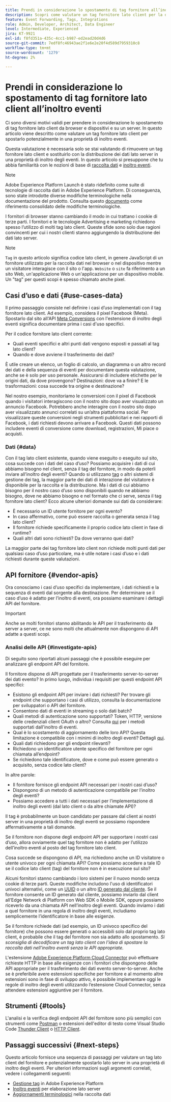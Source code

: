 ```yaml
---
title: Prendi in considerazione lo spostamento di tag fornitore all’inoltro eventi
description: Scopri come valutare un tag fornitore lato client per la distribuzione dei dati lato server.
feature: Event Forwarding, Tags, Integrations
role: Admin, Developer, Architect, Data Engineer
level: Intermediate, Experienced
jira: KT-9921
exl-id: f8fd351a-435c-4cc1-b987-ed2ead20d4d6
source-git-commit: 7edf8fc46943ae2f1e6e2e20f4d589d7959310c8
workflow-type: tm+mt
source-wordcount: '1279'
ht-degree: 2%

---
```


# Prendi in considerazione lo spostamento di tag fornitore lato client all’inoltro eventi

Ci sono diversi motivi validi per prendere in considerazione lo spostamento di tag fornitore lato client da browser e dispositivi e su un server. In questo articolo viene descritto come valutare un tag fornitore lato client per spostarlo potenzialmente in una proprietà di inoltro eventi.

Questa valutazione è necessaria solo se stai valutando di rimuovere un tag fornitore lato client e sostituirlo con la distribuzione dei dati lato server in una proprietà di inoltro degli eventi. In questo articolo si presuppone che tu abbia familiarità con le nozioni di base di [raccolta dati](https://experienceleague.adobe.com/docs/data-collection.html?lang=it) e [inoltro eventi](https://experienceleague.adobe.com/docs/experience-platform/tags/event-forwarding/overview.html?lang=it).

>[!NOTE]
>
>Adobe Experience Platform Launch è stato ridefinito come suite di tecnologie di raccolta dati in Adobe Experience Platform. Di conseguenza, sono state introdotte diverse modifiche terminologiche nella documentazione del prodotto. Consulta questo [documento](https://experienceleague.adobe.com/docs/experience-platform/tags/term-updates.html?lang=it) come riferimento consolidato delle modifiche terminologiche.

I fornitori di browser stanno cambiando il modo in cui trattano i cookie di terze parti. I fornitori e le tecnologie Advertising e marketing richiedono spesso l’utilizzo di molti tag lato client. Queste sfide sono solo due ragioni convincenti per cui i nostri clienti stanno aggiungendo la distribuzione dei dati lato server.

>[!NOTE]
>
>`Tag` in questo articolo significa codice lato client, in genere JavaScript di un fornitore utilizzato per la raccolta dati nel browser o nel dispositivo mentre un visitatore interagisce con il sito o l&#39;app. `Website` o `site` fa riferimento a un sito Web, un&#39;applicazione Web o un&#39;applicazione per un dispositivo mobile. Un &quot;tag&quot; per questi scopi è spesso chiamato anche pixel.

## Casi d’uso e dati {#use-cases-data}

Il primo passaggio consiste nel definire i casi d’uso implementati con il tag fornitore lato client. Ad esempio, considera il pixel Facebook (Meta). Spostarlo dal sito all&#39;API [Meta Conversions](https://exchange.adobe.com/apps/ec/109168/meta-conversions-api) con l&#39;estensione di inoltro degli eventi significa documentare prima i casi d&#39;uso specifici.

Per il codice fornitore lato client corrente:

- Quali eventi specifici e altri punti dati vengono esposti e passati al tag lato client?
- Quando e dove avviene il trasferimento dei dati?

È utile creare un elenco, un foglio di calcolo, un diagramma o un altro record dei dati e della sequenza di eventi per documentare questa valutazione, anche se è solo per uso personale. Assicurarsi di includere etichette per le origini dati, da dove provengono? Destinazioni: dove va a finire? E le trasformazioni: cosa succede tra origine e destinazione?

Nel nostro esempio, monitoriamo le conversioni con il pixel di Facebook quando i visitatori interagiscono con il nostro sito dopo aver visualizzato un annuncio Facebook. Potrebbero anche interagire con il nostro sito dopo aver visualizzato annunci correlati su un’altra piattaforma social. Per visualizzare queste conversioni negli strumenti pubblicitari e nei rapporti di Facebook, i dati richiesti devono arrivare a Facebook. Questi dati possono includere eventi di conversione come download, registrazioni, Mi piace o acquisti.

### Dati {#data}

Con il tag lato client esistente, quando viene eseguito o eseguito sul sito, cosa succede con i dati del caso d’uso? Possiamo acquisire i dati di cui abbiamo bisogno nel client, senza il tag del fornitore, in modo da poterli inviare all’inoltro degli eventi? Quando si utilizzano [tag](https://experienceleague.adobe.com/docs/experience-platform/tags/home.html?lang=it) o altri sistemi di gestione dei tag, la maggior parte dei dati di interazione del visitatore è disponibile per la raccolta e la distribuzione. Ma i dati di cui abbiamo bisogno per il nostro caso d’uso sono disponibili quando ne abbiamo bisogno, dove ne abbiamo bisogno e nel formato che ci serve, senza il tag fornitore lato client? Ecco alcune ulteriori domande sui dati da considerare:

- È necessario un ID utente fornitore per ogni evento?
- In caso affermativo, come può essere raccolta o generata senza il tag lato client?
- Il fornitore richiede specificamente il proprio codice lato client in fase di runtime?
- Quali altri dati sono richiesti? Da dove verranno quei dati?

La maggior parte dei tag fornitore lato client non richiede molti punti dati per qualsiasi caso d’uso particolare, ma è utile notare i casi d’uso e i dati richiesti durante queste valutazioni.

## API fornitore {#vendor-apis}

Ora conosciamo i casi d’uso specifici da implementare, i dati richiesti e la sequenza di eventi dal sorgente alla destinazione. Per determinare se il caso d’uso è adatto per l’inoltro di eventi, ora possiamo esaminare i dettagli API del fornitore.

>[!IMPORTANT]
>
>Anche se molti fornitori stanno abilitando le API per il trasferimento da server a server, ce ne sono molti che attualmente non dispongono di API adatte a questi scopi.

### Analisi delle API {#investigate-apis}

Di seguito sono riportati alcuni passaggi che è possibile eseguire per analizzare gli endpoint API del fornitore.

Il fornitore dispone di API progettate per il trasferimento server-to-server dei dati evento? In primo luogo, individua i requisiti per questi endpoint API specifici:

- Esistono gli endpoint API per inviare i dati richiesti? Per trovare gli endpoint che supportano i casi di utilizzo, consulta la documentazione per sviluppatori o API del fornitore.
- Consentono dati di eventi in streaming o solo dati batch?
- Quali metodi di autenticazione sono supportati? Token, HTTP, versione delle credenziali client OAuth o altro? Consulta [qui](https://experienceleague.adobe.com/docs/experience-platform/tags/event-forwarding/secrets.html?lang=it) per i metodi supportati dall&#39;inoltro di eventi.
- Qual è lo scostamento di aggiornamento delle loro API? Questa limitazione è compatibile con i minimi di inoltro degli eventi? Dettagli [qui](https://experienceleague.adobe.com/docs/experience-platform/tags/event-forwarding/secrets.html?lang=it#:~:text=you%20can%20configure%20the%20Refresh%20Offset%20value%20for%20the%20secret).
- Quali dati richiedono per gli endpoint rilevanti?
- Richiedono un identificatore utente specifico del fornitore per ogni chiamata all’endpoint?
- Se richiedono tale identificatore, dove e come può essere generato o acquisito, senza codice lato client?

In altre parole:

- Il fornitore fornisce gli endpoint API necessari per i nostri casi d’uso?
- Dispongono di un metodo di autenticazione compatibile per l’inoltro degli eventi?
- Possiamo accedere a tutti i dati necessari per l’implementazione di inoltro degli eventi (dal lato client o da altre chiamate API)?

Il tag è probabilmente un buon candidato per passare dal client ai nostri server in una proprietà di inoltro degli eventi se possiamo rispondere affermativamente a tali domande.

Se il fornitore non dispone degli endpoint API per supportare i nostri casi d’uso, allora ovviamente quel tag fornitore non è adatto per l’utilizzo dell’inoltro eventi al posto del tag fornitore lato client.

Cosa succede se dispongono di API, ma richiedono anche un ID visitatore o utente univoco per ogni chiamata API? Come possiamo accedere a tale ID se il codice lato client (tag) del fornitore non è in esecuzione sul sito?

Alcuni fornitori stanno cambiando i loro sistemi per il nuovo mondo senza cookie di terze parti. Queste modifiche includono l&#39;uso di identificatori univoci alternativi, come un [UUID](https://developer.mozilla.org/en-US/docs/Glossary/UUID) o un altro [ID generato dal cliente](https://experienceleague.adobe.com/docs/experience-platform/edge/identity/first-party-device-ids.html?lang=it). Se il fornitore consente un ID generato dal cliente, possiamo inviarlo dal client all’Edge Network di Platform con Web SDK o Mobile SDK, oppure possiamo riceverlo da una chiamata API nell’inoltro degli eventi. Quando inviamo i dati a quel fornitore in una regola di inoltro degli eventi, includiamo semplicemente l’identificatore in base alle esigenze.

Se il fornitore richiede dati (ad esempio, un ID univoco specifico del fornitore) che possono essere generati o accessibili solo dal proprio tag lato client, è probabile che il tag del fornitore non sia adatto allo spostamento. _Si sconsiglia di decodificare un tag lato client con l&#39;idea di spostare la raccolta dati nell&#39;inoltro eventi senza le API appropriate._

L&#39;estensione [Adobe Experience Platform Cloud Connector](https://experienceleague.adobe.com/docs/experience-platform/tags/extensions/adobe/cloud-connector/overview.html?lang=it) può effettuare richieste HTTP in base alle esigenze con i fornitori che dispongono delle API appropriate per il trasferimento dei dati evento server-to-server. Anche se è preferibile avere estensioni specifiche per fornitore e al momento altre estensioni sono in fase di sviluppo attivo, è possibile implementare oggi le regole di inoltro degli eventi utilizzando l’estensione Cloud Connector, senza attendere estensioni aggiuntive per il fornitore.

## Strumenti {#tools}

L&#39;analisi e la verifica degli endpoint API del fornitore sono più semplici con strumenti come [Postman](https://www.postman.com/) o estensioni dell&#39;editor di testo come Visual Studio Code [Thunder Client](https://marketplace.visualstudio.com/items?itemName=rangav.vscode-thunder-client) o [HTTP Client](https://marketplace.visualstudio.com/items?itemName=mkloubert.vscode-http-client).

## Passaggi successivi {#next-steps}

Questo articolo fornisce una sequenza di passaggi per valutare un tag lato client del fornitore e potenzialmente spostarlo lato server in una proprietà di inoltro degli eventi. Per ulteriori informazioni sugli argomenti correlati, vedere i collegamenti seguenti:

- [Gestione tag](https://experienceleague.adobe.com/docs/experience-platform/tags/home.html?lang=it) in Adobe Experience Platform
- [Inoltro eventi](https://experienceleague.adobe.com/docs/experience-platform/tags/event-forwarding/overview.html?lang=it) per elaborazione lato server
- [Aggiornamenti terminologici](https://experienceleague.adobe.com/docs/experience-platform/tags/term-updates.html?lang=it) nella raccolta dati
